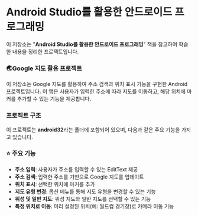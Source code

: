 # Android Studio를 활용한 안드로이드 프로그래밍
이 저장소는 "**Android Studio를 활용한 안드로이드 프로그래밍**" 책을 참고하여 학습한 내용을 정리한 프로젝트입니다.


### 🌏Google 지도 활용 프로젝트
이 저장소는 Google 지도를 활용하여 주소 검색과 위치 표시 기능을 구현한 Android 프로젝트입니다. 
이 앱은 사용자가 입력한 주소에 따라 지도를 이동하고, 해당 위치에 마커를 추가할 수 있는 기능을 제공합니다.

### 프로젝트 구조
이 프로젝트는 **android32**라는 폴더에 포함되어 있으며, 다음과 같은 주요 기능을 가지고 있습니다.

### ⭐ 주요 기능
- **주소 입력**: 사용자가 주소를 입력할 수 있는 EditText 제공
- **주소 검색**: 입력한 주소를 기반으로 Google 지도를 업데이트
- **위치 표시**: 선택한 위치에 마커를 추가
- **지도 유형 변경**: 옵션 메뉴를 통해 지도 유형을 변경할 수 있는 기능
- **위성 및 일반 지도**: 위성 지도와 일반 지도를 선택할 수 있는 기능
- **특정 위치로 이동**: 미리 설정된 위치(예: 월드컵 경기장)로 카메라 이동 기능
